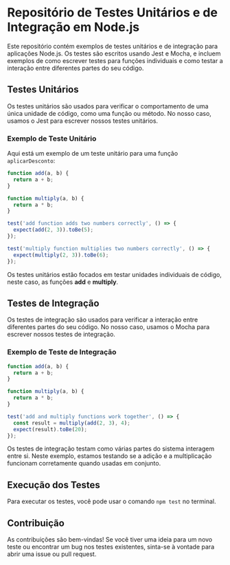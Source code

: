 # Repositório de Testes Unitários e de Integração em Node.js

Este repositório contém exemplos de testes unitários e de integração para aplicações Node.js. Os testes são escritos usando Jest e Mocha, e incluem exemplos de como escrever testes para funções individuais e como testar a interação entre diferentes partes do seu código.

## Testes Unitários

Os testes unitários são usados para verificar o comportamento de uma única unidade de código, como uma função ou método. No nosso caso, usamos o Jest para escrever nossos testes unitários.

### Exemplo de Teste Unitário

Aqui está um exemplo de um teste unitário para uma função `aplicarDesconto`:

```javascript
function add(a, b) {
  return a + b;
}

function multiply(a, b) {
  return a * b;
}

test('add function adds two numbers correctly', () => {
  expect(add(2, 3)).toBe(5);
});

test('multiply function multiplies two numbers correctly', () => {
  expect(multiply(2, 3)).toBe(6);
});
```

Os testes unitários estão focados em testar unidades individuais de código, neste caso, as funções <b>add</b> e <b>multiply</b>.

## Testes de Integração

Os testes de integração são usados para verificar a interação entre diferentes partes do seu código. No nosso caso, usamos o Mocha para escrever nossos testes de integração.

### Exemplo de Teste de Integração

```javascript
function add(a, b) {
  return a + b;
}

function multiply(a, b) {
  return a * b;
}

test('add and multiply functions work together', () => {
  const result = multiply(add(2, 3), 4);
  expect(result).toBe(20);
});
```

Os testes de integração testam como várias partes do sistema interagem entre si. Neste exemplo, estamos testando se a adição e a multiplicação funcionam corretamente quando usadas em conjunto.

## Execução dos Testes

Para executar os testes, você pode usar o comando `npm test` no terminal.

## Contribuição

As contribuições são bem-vindas! Se você tiver uma ideia para um novo teste ou encontrar um bug nos testes existentes, sinta-se à vontade para abrir uma issue ou pull request.



